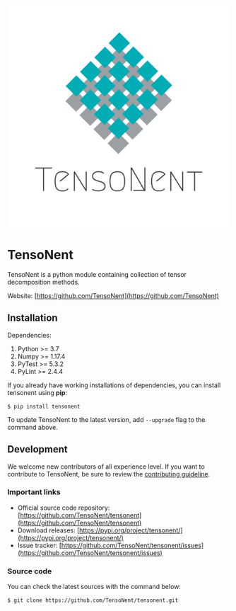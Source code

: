 ![](logo.png)

# TensoNent
TensoNent is a python module containing collection of tensor decomposition methods.

Website: [https://github.com/TensoNent](https://github.com/TensoNent)


## Installation

Dependencies:
1. Python >= 3.7
2. Numpy >= 1.17.4
3. PyTest >= 5.3.2
4. PyLint >= 2.4.4

If you already have working installations of dependencies, you can install tensonent using **pip**:
```text
$ pip install tensonent
```
To update TensoNent to the latest version, add ```--upgrade``` flag to the command above.


## Development

We welcome new contributors of all experience level. If you want to contribute to TensoNent,
be sure to review the [contributing guideline](CONTRIBUTING.md).


### Important links

* Official source code repository: [https://github.com/TensoNent/tensonent](https://github.com/TensoNent/tensonent)
* Download releases: [https://pypi.org/project/tensonent/](https://pypi.org/project/tensonent/)
* Issue tracker: [https://github.com/TensoNent/tensonent/issues](https://github.com/TensoNent/tensonent/issues)


### Source code

You can check the latest sources with the command below:
```text
$ git clone https://github.com/TensoNent/tensonent.git
```
